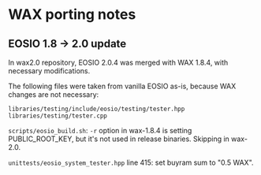 # WAX porting notes

## EOSIO 1.8 -> 2.0 update

In wax2.0 repository, EOSIO 2.0.4 was merged with WAX 1.8.4, with
necessary modifications.


The following files were taken from vanilla EOSIO as-is, because WAX
changes are not necessary:

```
libraries/testing/include/eosio/testing/tester.hpp
libraries/testing/tester.cpp
```

`scripts/eosio_build.sh`: `-r` option in wax-1.8.4 is setting
PUBLIC_ROOT_KEY, but it's not used in release binaries. Skipping in
wax-2.0.


`unittests/eosio_system_tester.hpp` line 415: set buyram sum to "0.5
WAX".




